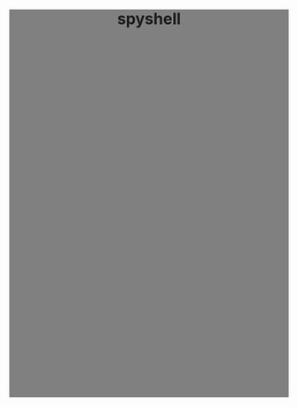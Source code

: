<div style="justify-content:center;align-items:center;position:relative;width:100%;height:700px;background:grey;">
  <h1 style="text-align:center;">spyshell</h1>
</div>
